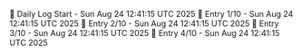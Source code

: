 📅 Daily Log Start - Sun Aug 24 12:41:15 UTC 2025
📌 Entry 1/10 - Sun Aug 24 12:41:15 UTC 2025
📌 Entry 2/10 - Sun Aug 24 12:41:15 UTC 2025
📌 Entry 3/10 - Sun Aug 24 12:41:15 UTC 2025
📌 Entry 4/10 - Sun Aug 24 12:41:15 UTC 2025
